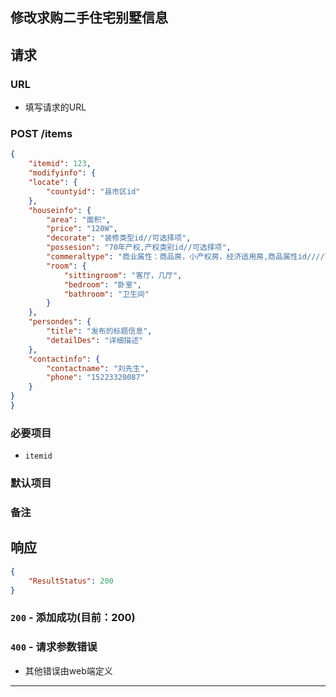 ## 修改求购二手住宅别墅信息
## 请求
###	URL

+ 填写请求的URL

### POST /items
```json
{
    "itemid": 123,
    "modifyinfo": {
    "locate": {
        "countyid": "县市区id"
    },
    "houseinfo": {
        "area": "面积",
        "price": "120W",
        "decorate": "装修类型id//可选择项",
        "possesion": "70年产权,产权类别id//可选择项",
        "commeraltype": "商业属性：商品房，小产权房，经济适用房,商品属性id////可选择项",
        "room": {
            "sittingroom": "客厅，几厅",
            "bedroom": "卧室",
            "bathroom": "卫生间"
        }
    },
    "persondes": {
        "title": "发布的标题信息",
        "detailDes": "详细描述"
    },
    "contactinfo": {
        "contactname": "刘先生",
        "phone": "15223320087"
    }
}
}
```
### 必要项目

* `itemid`

### 默认项目

### 备注

## 响应

```json
{
	"ResultStatus": 200
}
```

### `200` - 添加成功(目前：200)


### `400` - 请求参数错误
+ 其他错误由web端定义

********************